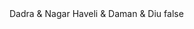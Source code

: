 <?xml version="1.0" encoding="UTF-8"?>
<CustomMetadata xmlns="http://soap.sforce.com/2006/04/metadata">
    <label>Dadra &amp; Nagar Haveli &amp; Daman &amp; Diu</label>
    <protected>false</protected>
</CustomMetadata>
